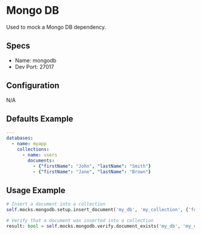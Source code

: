 Mongo DB
======
Used to mock a Mongo DB dependency.


## Specs
 * Name: mongodb
 * Dev Port: 27017
 
 
## Configuration
N/A


## Defaults Example
```yaml
---
databases:
  - name: myapp
    collections:
      - name: users
        documents:
          - {"firstName": "John", "lastName": "Smith"}
          - {"firstName": "Jane", "lastName": "Brown"}
```


## Usage Example
```python
# Insert a document into a collection
self.mocks.mongodb.setup.insert_document('my_db', 'my_collection', {'foo': 'bar'})

# Verify that a document was inserted into a collection
result: bool = self.mocks.mongodb.verify.document_exists('my_db', 'my_collection', {'foo': 'bar'})
```
